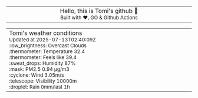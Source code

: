 
<div align="center">
<table>
<tbody>
<td align="center">
<img width="2000" height="0"><br>
Hello, this is Tomi's github 👋<br>
<sup>Built with ❤️, GO & Github Actions</sup><br>
<img width="2000" height="0">
</td>
</tbody>
</table>
</div>
<table>
<tbody>
<td align="left">
<img width="2000" height="0"><br>
Tomi's weather conditions<br>
<sup>Updated at 2025-07-13T02:40:09Z</sup><br>
<sup>:low_brightness: Overcast Clouds</sup><br>
<sup>:thermometer: Temperature 32.4 </sup><br>
<sup>:thermometer: Feels like 39.4</sup><br>
<sup>:sweat_drops: Humidity 87%</sup><br>
<sup>:mask: PM2.5 0.94 μg/m3</sup><br>
<sup>:cyclone: Wind 3.05m/s </sup><br>
<sup>:telescope: Visibility 10000m </sup><br>
<sup>:droplet: Rain 0mm/last 1h </sup><br>
<img width="2000" height="0">
</td>
<td align="left">
<img width="2000" height="0"><br>
<br>
<img width="2000" height="0">
</td>
</tbody>
</table>
</div>
    
